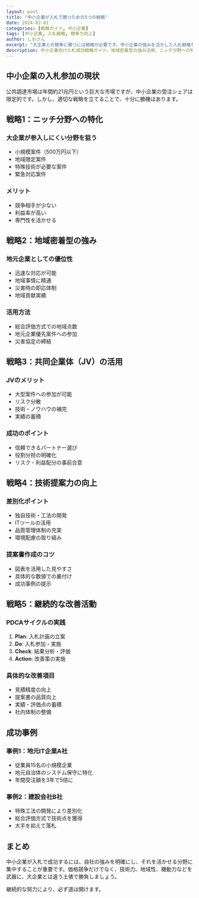```yaml
---
layout: post
title: "中小企業が入札で勝つための5つの戦略"
date: 2024-02-01
categories: [戦略ガイド, 中小企業]
tags: [中小企業, 入札戦略, 競争力向上]
author: しおさん
excerpt: "大企業との競争に勝つには戦略が必要です。中小企業の強みを活かした入札戦略を5つのポイントで解説します。"
description: 中小企業向け入札成功戦略ガイド。地域密着型の強み活用、ニッチ分野への特化、柔軟な価格設定、小回りの利く提案、協力会社との連携等、大企業に勝つための実践的アプローチを紹介します。
---
```


## 中小企業の入札参加の現状

公共調達市場は年間約21兆円という巨大な市場ですが、中小企業の受注シェアは限定的です。しかし、適切な戦略を立てることで、十分に勝機はあります。

## 戦略1：ニッチ分野への特化

### 大企業が参入しにくい分野を狙う
- 小規模案件（500万円以下）
- 地域限定案件
- 特殊技術が必要な案件
- 緊急対応案件

### メリット
- 競争相手が少ない
- 利益率が高い
- 専門性を活かせる

## 戦略2：地域密着型の強み

### 地元企業としての優位性
- 迅速な対応が可能
- 地域事情に精通
- 災害時の即応体制
- 地域貢献実績

### 活用方法
- 総合評価方式での地域点数
- 地元企業優先案件への参加
- 災害協定の締結

## 戦略3：共同企業体（JV）の活用

### JVのメリット
- 大型案件への参加が可能
- リスク分散
- 技術・ノウハウの補完
- 実績の蓄積

### 成功のポイント
- 信頼できるパートナー選び
- 役割分担の明確化
- リスク・利益配分の事前合意

## 戦略4：技術提案力の向上

### 差別化ポイント
- 独自技術・工法の開発
- ITツールの活用
- 品質管理体制の充実
- 環境配慮の取り組み

### 提案書作成のコツ
- 図表を活用した見やすさ
- 具体的な数値での裏付け
- 成功事例の提示

## 戦略5：継続的な改善活動

### PDCAサイクルの実践
1. **Plan**: 入札計画の立案
2. **Do**: 入札参加・実施
3. **Check**: 結果分析・評価
4. **Action**: 改善策の実施

### 具体的な改善項目
- 見積精度の向上
- 提案書の品質向上
- 実績・評価点の蓄積
- 社内体制の整備

## 成功事例

### 事例1：地元IT企業A社
- 従業員15名の小規模企業
- 地元自治体のシステム保守に特化
- 年間受注額を3年で5倍に

### 事例2：建設会社B社
- 特殊工法の開発により差別化
- 総合評価方式で技術点を獲得
- 大手を抑えて落札

## まとめ

中小企業が入札で成功するには、自社の強みを明確にし、それを活かせる分野に集中することが重要です。価格競争だけでなく、技術力、地域性、機動力などを武器に、大企業とは違う土俵で勝負しましょう。

継続的な努力により、必ず道は開けます。